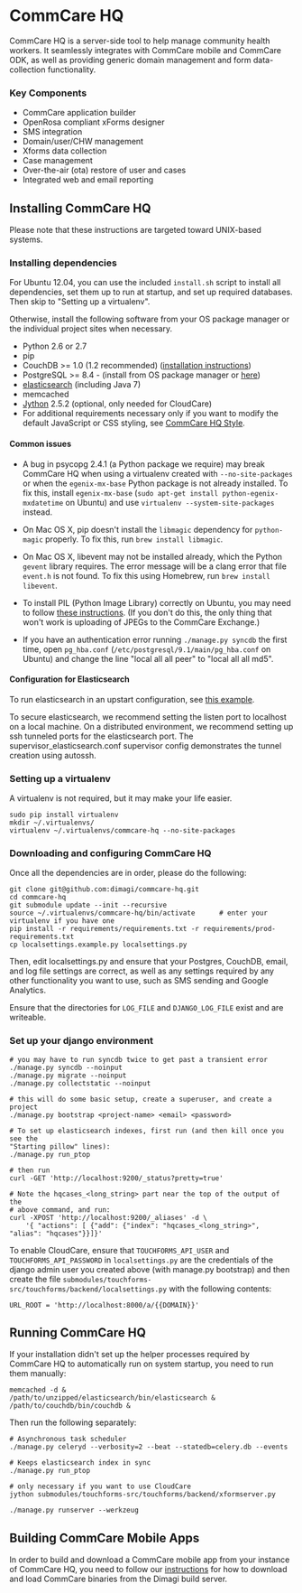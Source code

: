 CommCare HQ
===========

CommCare HQ is a server-side tool to help manage community health workers.
It seamlessly integrates with CommCare mobile and CommCare ODK, as well as
providing generic domain management and form data-collection functionality.

### Key Components

+ CommCare application builder
+ OpenRosa compliant xForms designer
+ SMS integration
+ Domain/user/CHW management
+ Xforms data collection
+ Case management
+ Over-the-air (ota) restore of user and cases
+ Integrated web and email reporting


Installing CommCare HQ
----------------------

Please note that these instructions are targeted toward UNIX-based systems.

### Installing dependencies

For Ubuntu 12.04, you can use the included `install.sh` script to install all
dependencies, set them up to run at startup, and set up required databases.
Then skip to "Setting up a virtualenv". 

Otherwise, install the following software from your OS package manager or the
individual project sites when necessary.

+ Python 2.6 or 2.7
+ pip
+ CouchDB >= 1.0 (1.2 recommended) ([installation instructions][couchdb])
+ PostgreSQL >= 8.4 - (install from OS package manager or [here][postgres])
+ [elasticsearch][elasticsearch] (including Java 7)
+ memcached
+ [Jython][jython] 2.5.2 (optional, only needed for CloudCare)
+ For additional requirements necessary only if you want to modify the default
  JavaScript or CSS styling, see [CommCare HQ Style](https://github.com/dimagi/hqstyle-src).

 [couchdb]: http://wiki.apache.org/couchdb/Installation
 [postgres]: http://www.postgresql.org/download/
 [elasticsearch]: http://www.elasticsearch.org/download/
 [jython]: http://jython.org/downloads.html


#### Common issues

+ A bug in psycopg 2.4.1 (a Python package we require) may break CommCare HQ
  when using a virtualenv created with `--no-site-packages` or when the
  `egenix-mx-base` Python package is not already installed. To fix this, install
  `egenix-mx-base` (`sudo apt-get install python-egenix-mxdatetime` on Ubuntu)
  and use `virtualenv --system-site-packages` instead.

+ On Mac OS X, pip doesn't install the `libmagic` dependency for `python-magic`
  properly. To fix this, run `brew install libmagic`.

+ On Mac OS X, libevent may not be installed already, which the Python `gevent` library requires. The error message
  will be a clang error that file `event.h` is not found. To fix this using Homebrew, run `brew install libevent`.

+ To install PIL (Python Image Library) correctly on Ubuntu, you may need to
  follow [these instructions](http://obroll.com/install-python-pil-python-image-library-on-ubuntu-11-10-oneiric/). 
  (If you don't do this, the only thing that won't work is uploading of JPEGs to
  the CommCare Exchange.)

+ If you have an authentication error running `./manage.py syncdb` the first
  time, open `pg_hba.conf` (`/etc/postgresql/9.1/main/pg_hba.conf` on Ubuntu)
  and change the line "local all all peer" to "local all all md5".

#### Configuration for Elasticsearch

To run elasticsearch in an upstart configuration, see [this example](https://gist.github.com/3961323).

To secure elasticsearch, we recommend setting the listen port to localhost on a
local machine. On a distributed environment, we recommend setting up ssh
tunneled ports for the elasticsearch port. The supervisor_elasticsearch.conf
supervisor config demonstrates the tunnel creation using autossh.


### Setting up a virtualenv

A virtualenv is not required, but it may make your life easier.

    sudo pip install virtualenv
    mkdir ~/.virtualenvs/
    virtualenv ~/.virtualenvs/commcare-hq --no-site-packages

### Downloading and configuring CommCare HQ

Once all the dependencies are in order, please do the following:

    git clone git@github.com:dimagi/commcare-hq.git
    cd commcare-hq
    git submodule update --init --recursive
    source ~/.virtualenvs/commcare-hq/bin/activate      # enter your virtualenv if you have one
    pip install -r requirements/requirements.txt -r requirements/prod-requirements.txt
    cp localsettings.example.py localsettings.py

Then, edit localsettings.py and ensure that your Postgres, CouchDB, email, and
log file settings are correct, as well as any settings required by any other
functionality you want to use, such as SMS sending and Google Analytics.

Ensure that the directories for `LOG_FILE` and `DJANGO_LOG_FILE` exist and are
writeable.


### Set up your django environment

    # you may have to run syncdb twice to get past a transient error
    ./manage.py syncdb --noinput
    ./manage.py migrate --noinput
    ./manage.py collectstatic --noinput

    # this will do some basic setup, create a superuser, and create a project
    ./manage.py bootstrap <project-name> <email> <password>

    # To set up elasticsearch indexes, first run (and then kill once you see the
    "Starting pillow" lines):
    ./manage.py run_ptop
    
    # then run
    curl -GET 'http://localhost:9200/_status?pretty=true'

    # Note the hqcases_<long_string> part near the top of the output of the
    # above command, and run:
    curl -XPOST 'http://localhost:9200/_aliases' -d \
        '{ "actions": [ {"add": {"index": "hqcases_<long_string>", "alias": "hqcases"}}]}'

To enable CloudCare, ensure that `TOUCHFORMS_API_USER` and
`TOUCHFORMS_API_PASSWORD` in `localsettings.py` are the credentials of the
django admin user you created above (with manage.py bootstrap) and then create
the file `submodules/touchforms-src/touchforms/backend/localsettings.py` with
the following contents:

    URL_ROOT = 'http://localhost:8000/a/{{DOMAIN}}'


Running CommCare HQ
-------------------

If your installation didn't set up the helper processes required by CommCare HQ
to automatically run on system startup, you need to run them manually:

    memcached -d &
    /path/to/unzipped/elasticsearch/bin/elasticsearch &
    /path/to/couchdb/bin/couchdb &

Then run the following separately:

    # Asynchronous task scheduler
    ./manage.py celeryd --verbosity=2 --beat --statedb=celery.db --events

    # Keeps elasticsearch index in sync
    ./manage.py run_ptop

    # only necessary if you want to use CloudCare
    jython submodules/touchforms-src/touchforms/backend/xformserver.py

    ./manage.py runserver --werkzeug

Building CommCare Mobile Apps
-----------------------------

In order to build and download a CommCare mobile app from your instance of
CommCare HQ, you need to follow our [instructions][builds] for how to download
and load CommCare binaries from the Dimagi build server.

 [builds]: https://github.com/dimagi/core-hq/blob/master/corehq/apps/builds/README.md

